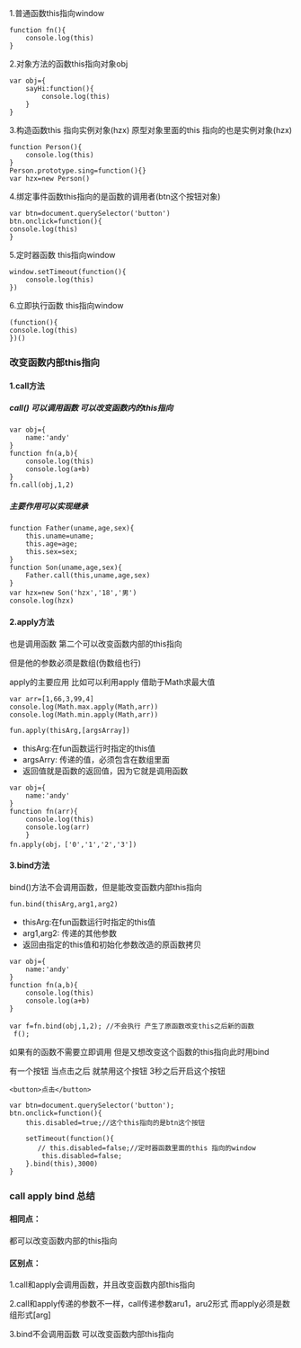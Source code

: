 1.普通函数this指向window

```
function fn(){
    console.log(this)
}
```
2.对象方法的函数this指向对象obj

```
var obj={
    sayHi:function(){
        console.log(this)
    }
}
```
3.构造函数this 指向实例对象(hzx)
原型对象里面的this 指向的也是实例对象(hzx)


```
function Person(){
    console.log(this)
}
Person.prototype.sing=function(){}
var hzx=new Person()
```
4.绑定事件函数this指向的是函数的调用者(btn这个按钮对象)

```
var btn=document.querySelector('button')
btn.onclick=function(){
console.log(this)
}
```
5.定时器函数 this指向window

```
window.setTimeout(function(){
    console.log(this)
})
```
6.立即执行函数  this指向window

```
(function(){
console.log(this)
})()
```
### 改变函数内部this指向

#### 1.call方法 
##### call() 可以调用函数  可以改变函数内的this指向

```
var obj={
    name:'andy'
}
function fn(a,b){
    console.log(this)
    console.log(a+b)
}
fn.call(obj,1,2)
```
#####  主要作用可以实现继承

```
function Father(uname,age,sex){
    this.uname=uname;
    this.age=age;
    this.sex=sex;
}
function Son(uname,age,sex){
    Father.call(this,uname,age,sex)
}
var hzx=new Son('hzx','18','男')
console.log(hzx)
```
#### 2.apply方法
也是调用函数 第二个可以改变函数内部的this指向

但是他的参数必须是数组(伪数组也行)

apply的主要应用 比如可以利用apply 借助于Math求最大值 

```
var arr=[1,66,3,99,4]
console.log(Math.max.apply(Math,arr))
console.log(Math.min.apply(Math,arr))
```


```
fun.apply(thisArg,[argsArray])
```
-   thisArg:在fun函数运行时指定的this值
- argsArry: 传递的值，必须包含在数组里面
- 返回值就是函数的返回值，因为它就是调用函数


```
var obj={
    name:'andy'
}
function fn(arr){
    console.log(this)
    console.log(arr)
    }
fn.apply(obj，['0','1','2','3'])
```
#### 3.bind方法

bind()方法不会调用函数，但是能改变函数内部this指向

```
fun.bind(thisArg,arg1,arg2)
```
-   thisArg:在fun函数运行时指定的this值
- arg1,arg2: 传递的其他参数
- 返回由指定的this值和初始化参数改造的原函数拷贝


```
var obj={
    name:'andy'
}
function fn(a,b){
    console.log(this)
    console.log(a+b)
}

var f=fn.bind(obj,1,2); //不会执行 产生了原函数改变this之后新的函数
 f();
```
如果有的函数不需要立即调用 但是又想改变这个函数的this指向此时用bind

有一个按钮 当点击之后 就禁用这个按钮 3秒之后开启这个按钮

```
<button>点击</button>

var btn=document.querySelector('button');
btn.onclick=function(){
    this.disabled=true;//这个this指向的是btn这个按钮
    
    setTimeout(function(){
       // this.disabled=false;//定时器函数里面的this 指向的window
        this.disabled=false;
    }.bind(this),3000)
}

```

### call apply bind 总结
#### 相同点：
都可以改变函数内部的this指向

#### 区别点：
1.call和apply会调用函数，并且改变函数内部this指向

2.call和apply传递的参数不一样，call传递参数aru1，aru2形式 而apply必须是数组形式[arg]

3.bind不会调用函数 可以改变函数内部this指向





